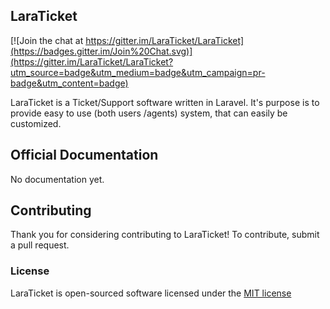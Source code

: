 ## LaraTicket

[![Join the chat at https://gitter.im/LaraTicket/LaraTicket](https://badges.gitter.im/Join%20Chat.svg)](https://gitter.im/LaraTicket/LaraTicket?utm_source=badge&utm_medium=badge&utm_campaign=pr-badge&utm_content=badge)

LaraTicket is a Ticket/Support software written in Laravel. It's purpose is to provide easy to use (both users /agents) system, that can easily be customized.

## Official Documentation

No documentation yet.

## Contributing

Thank you for considering contributing to LaraTicket! To contribute, submit a pull request.

### License

LaraTicket is open-sourced software licensed under the [MIT license](http://opensource.org/licenses/MIT)

